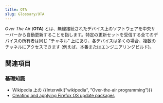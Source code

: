 ```yaml
---
title: OTA
slug: Glossary/OTA
---
```


_Over The Air_ (**OTA**) とは、無線接続されたデバイス上のソフトウェアを中央サーバーから自動更新することを指します。特定の更新セットを受信する全てのデバイスの所有者は同じ "チャネル" 上にあり、各デバイスは多くの場合、複数のチャネルにアクセスできます (例えば、本番またはエンジニアリングビルド)。

## 関連項目

### 基礎知識

- Wikipedia 上の {{Interwiki("wikipedia", "Over-the-air programming")}}
- [Creating and applying Firefox OS update packages](/ja/Firefox_OS/Building_and_installing_Firefox_OS/Firefox_OS_update_packages)

